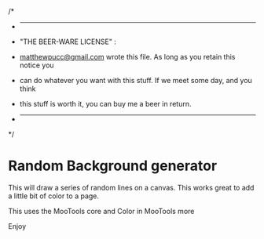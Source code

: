 /*

 * ----------------------------------------------------------------------------

 * "THE BEER-WARE LICENSE" :

 * <matthewpucc@gmail.com> wrote this file. As long as you retain this notice you

 * can do whatever you want with this stuff. If we meet some day, and you think

 * this stuff is worth it, you can buy me a beer in return.

 * ----------------------------------------------------------------------------

 */


# Random Background generator


This will draw a series of random lines on a canvas. This works great to add a little bit of color to a page.


This uses the MooTools core and Color in MooTools more


Enjoy